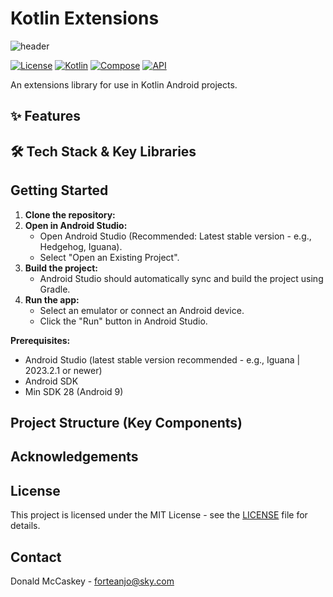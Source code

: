 # Kotlin Extensions

![header](screenshots/header.png)

[![License](https://img.shields.io/badge/License-MIT-blue.svg)](https://opensource.org/licenses/MIT)
[![Kotlin](https://img.shields.io/badge/Kotlin-2.2.0-blue.svg)](https://kotlinlang.org/)
[![Compose](https://img.shields.io/badge/ComposeBom-2025.08.00-blue.svg)](https://developer.android.com/jetpack/compose)
[![API](https://img.shields.io/badge/API-27%2B-brightgreen.svg?style=flat)](https://android-arsenal.com/api?level=26)


An extensions library for use in Kotlin Android projects.

## ✨ Features


## 🛠️ Tech Stack & Key Libraries



## Getting Started

1.  **Clone the repository:**
2.  **Open in Android Studio:**
    *   Open Android Studio (Recommended: Latest stable version - e.g., Hedgehog, Iguana).
    *   Select "Open an Existing Project".
3.  **Build the project:**
    *   Android Studio should automatically sync and build the project using Gradle.
4.  **Run the app:**
    *   Select an emulator or connect an Android device.
    *   Click the "Run" button in Android Studio.

**Prerequisites:**
* Android Studio (latest stable version recommended - e.g., Iguana | 2023.2.1 or newer)
* Android SDK
* Min SDK 28 (Android 9)

## Project Structure (Key Components)

## Acknowledgements


## License
This project is licensed under the MIT License - see the [LICENSE](LICENSE) file for details.

## Contact
Donald McCaskey - [forteanjo@sky.com](mailto:forteanjo@sky.com)
